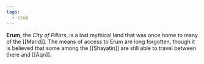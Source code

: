 ```yaml
---
tags:
  - stub
---
```

**Erum**, the *City of Pillars*, is a lost mythical land that was once home to many of the [[Marid]]. The means of access to Erum are long forgotten, though it is believed that some among the [[Shayatin]] are still able to travel between there and [[Aqn]].